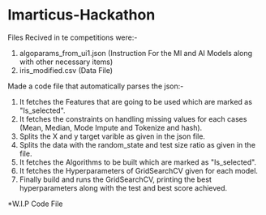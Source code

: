 # Imarticus-Hackathon
Files Recived in te competitions were:-
 1. algoparams_from_ui1.json (Instruction For the Ml and AI Models along with other necessary items)
 2. iris_modified.csv (Data File)

Made a code file that automatically parses the json:-
 1. It fetches the Features that are going to be used which are marked as "Is_selected".
 2. It fetches the constraints on handling missing values for each cases (Mean, Median, Mode Impute and Tokenize and hash).
 3. Splits the X and y target varible as given in the json file.
 4. Splits the data with the random_state and test size ratio as given in the file.
 5. It fetches the Algorithms to be built which are marked as "Is_selected".
 6. It fetches the Hyperparameters of GridSearchCV given for each model.
 7. Finally build and runs the GridSearchCV, printing the best hyperparameters along with the test and best score achieved.

*W.I.P Code File
